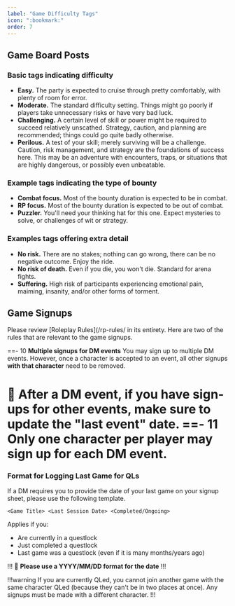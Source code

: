 ```yaml
---
label: "Game Difficulty Tags"
icon: ":bookmark:"
order: 7
---
```


<style>
h1:before { 
  content: "🔖 ";
}
</style>

## Game Board Posts

### Basic tags indicating difficulty

- **Easy.** The party is expected to cruise through pretty comfortably, with plenty of room for error.
- **Moderate.** The standard difficulty setting. Things might go poorly if players take unnecessary risks or have very bad luck.
- **Challenging.** A certain level of skill or power might be required to succeed relatively unscathed. Strategy, caution, and planning are recommended; things could go quite badly otherwise.
- **Perilous.** A test of your skill; merely surviving will be a challenge. Caution, risk management, and strategy are the foundations of success here. This may be an adventure with encounters, traps, or situations that are highly dangerous, or possibly even unbeatable.

### Example tags indicating the type of bounty

- **Combat focus.** Most of the bounty duration is expected to be in combat.
- **RP focus.** Most of the bounty duration is expected to be out of combat.
- **Puzzler.** You'll need your thinking hat for this one. Expect mysteries to solve, or challenges of wit or strategy.

### Examples tags offering extra detail

- **No risk.** There are no stakes; nothing can go wrong, there can be no negative outcome. Enjoy the ride.
- **No risk of death.** Even if you die, you won't die. Standard for arena fights.
- **Suffering.** High risk of participants experiencing emotional pain, maiming, insanity, and/or other forms of torment.


## Game Signups

Please review [Roleplay Rules](/rp-rules/ in its entirety. Here are two of the rules that are relevant to the game signups.

==- 1️0️ **Multiple signups for DM events**
You may sign up to multiple DM events. However, once a character is accepted to an event, all other signups __with that character__ need to be removed.

After a DM event, if you have sign-ups for other events, make sure to update the "last event" date.
==- 1️1️ **Only one character per player may sign up for each DM event.**
===

### Format for Logging Last Game for QLs
If a DM requires you to provide the date of your last game on your signup sheet, please use the following template.

```
<Game Title> <Last Session Date> <Completed/Ongoing>
```

Applies if you:
- Are currently in a questlock
- Just completed a questlock
- Last game was a questlock (even if it is many months/years ago)

!!!
📆 **Please use a YYYY/MM/DD format for the date**
!!!

!!!warning If you are currently QLed, you cannot join another game with the same character QLed (because they can't be in two places at once). Any signups must be made with a different character.
!!!
